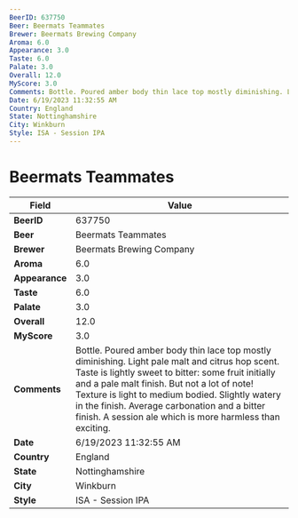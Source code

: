 ```yaml
---
BeerID: 637750
Beer: Beermats Teammates
Brewer: Beermats Brewing Company
Aroma: 6.0
Appearance: 3.0
Taste: 6.0
Palate: 3.0
Overall: 12.0
MyScore: 3.0
Comments: Bottle. Poured amber body thin lace top mostly diminishing. Light pale malt and citrus hop scent. Taste is lightly sweet to bitter: some fruit initially and a pale malt finish. But not a lot of note! Texture is light to medium bodied. Slightly watery in the finish. Average carbonation and a bitter finish. A session ale which is more harmless than exciting.
Date: 6/19/2023 11:32:55 AM
Country: England
State: Nottinghamshire
City: Winkburn
Style: ISA - Session IPA
---
```


# Beermats Teammates

| Field         | Value |
|---------------|-------|
| **BeerID** | 637750 |
| **Beer** | Beermats Teammates |
| **Brewer** | Beermats Brewing Company |
| **Aroma** | 6.0 |
| **Appearance** | 3.0 |
| **Taste** | 6.0 |
| **Palate** | 3.0 |
| **Overall** | 12.0 |
| **MyScore** | 3.0 |
| **Comments** | Bottle. Poured amber body thin lace top mostly diminishing. Light pale malt and citrus hop scent. Taste is lightly sweet to bitter: some fruit initially and a pale malt finish. But not a lot of note! Texture is light to medium bodied. Slightly watery in the finish. Average carbonation and a bitter finish. A session ale which is more harmless than exciting. |
| **Date** | 6/19/2023 11:32:55 AM |
| **Country** | England |
| **State** | Nottinghamshire |
| **City** | Winkburn |
| **Style** | ISA - Session IPA |
